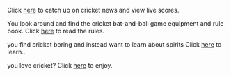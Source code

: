 Click [here](http://www.espncricinfo.com) to catch up on cricket news and view live scores.

You look around and find the cricket bat-and-ball game equipment and rule book.
Click [here](../cricket-rules/cricket-rule-book.md) to read the rules.

you find cricket boring and instead want to learn about spirits
Click [here](../call-spirit/call-spirit.md) to learn..

you love cricket?
Click [here](http://www.vcricket.com/) to enjoy.
